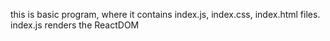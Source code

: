 this is basic program, where it contains index.js, index.css, index.html files. index.js  renders the ReactDOM 
